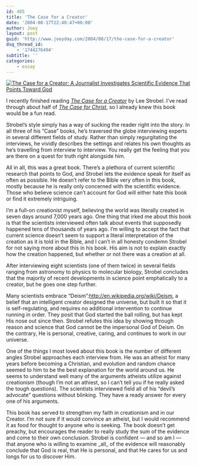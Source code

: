 ```yaml
---
id: 485
title: 'The Case for a Creator'
date: '2004-08-17T22:40:47+00:00'
author: Joey
layout: post
guid: 'http://www.joeyday.com/2004/08/17/the-case-for-a-creator'
dsq_thread_id:
    - '1744276494'
subtitle: ''
categories:
    - essay
---
```


[![The Case for a Creator: A Journalist Investigates Scientific Evidence That Points Toward God](http://images.amazon.com/images/P/0310241448.01._SCMZZZZZZZ_.jpg)](http://www.amazon.com/exec/obidos/redirect?tag=joeyday-20%26link_code=xm2%26camp=2025%26creative=165953%26path=http://www.amazon.com/gp/redirect.html%253fASIN=0310241448%2526location=/o/ASIN/0310241448%25253FSubscriptionId=09XQMBPM9EDAPGEVZ3R2 "View product details at Amazon")

I recently finished reading <cite>[The Case for a Creator](http://www.amazon.com/exec/obidos/redirect?tag=joeyday-20%26link_code=xm2%26camp=2025%26creative=165953%26path=http://www.amazon.com/gp/redirect.html%253fASIN=0310241448%2526location=/o/ASIN/0310241448%25253FSubscriptionId=09XQMBPM9EDAPGEVZ3R2 "View product details at Amazon")</cite> by Lee Strobel. I’ve read through about half of <cite>[The Case for Christ](http://www.amazon.com/exec/obidos/redirect?tag=joeyday-20%26link_code=xm2%26camp=2025%26creative=165953%26path=http://www.amazon.com/gp/redirect.html%253fASIN=0310209307%2526location=/o/ASIN/0310209307%25253FSubscriptionId=09XQMBPM9EDAPGEVZ3R2 "View product details at Amazon")</cite>, so I already knew this book would be a fun read.

Strobel’s style simply has a way of sucking the reader right into the story. In all three of his “Case” books, he’s traversed the globe interviewing experts in several different fields of study. Rather than simply regurgitating the interviews, he vividly describes the settings and relates his own thoughts as he’s travelling from interview to interview. You really get the feeling that you are there on a quest for truth right alongside him.

All in all, this was a great book. There’s a plethora of current scientific research that points to God, and Strobel lets the evidence speak for itself as often as possible. He doesn’t refer to the Bible very often in this book, mostly because he is really only concerned with the scientific evidence. Those who believe science can’t account for God will either hate this book or find it extremely intriguing.

I’m a full-on creationist myself, believing the world was literally created in seven days around 7,000 years ago. One thing that irked me about this book is that the scientists interviewed often talk about events that supposedly happened tens of thousands of years ago. I’m willing to accept the fact that current science doesn’t seem to support a literal interpretation of the creation as it is told in the Bible, and I can’t in all honesty condemn Strobel for not saying more about this in his book. His aim is not to explain exactly how the creation happened, but whether or not there was a creation at all.

After interviewing eight scientists (one of them twice) in several fields ranging from astronomy to physics to molecular biology, Strobel concludes that the majority of recent developments in science point emphatically to a creator, but he goes one step further.

Many scientists embrace “Deism”:http://en.wikipedia.org/wiki/Deism, a belief that an intelligent creator designed the universe, but built it so that it is self-regulating, and requires no additional intervention to continue running in order. They posit that God started the ball rolling, but has kept His nose out since then. Strobel refutes this idea by showing through reason and science that God cannot be the impersonal God of Deism. On the contrary, He is personal, creative, caring, and continues to work in our universe.

One of the things I most loved about this book is the number of different angles Strobel approaches each interview from. He was an atheist for many years before becoming a Christian, and evolution and random chance seemed to him to be the best explanation for the world around us. He seems to understand well many of the arguments atheists utilize against creationism (though I’m not an athiest, so I can’t tell you if he really asked the tough questions). The scientists interviewed field all of his “devil’s advocate” questions without blinking. They have a ready answer for every one of his arguments.

This book has served to strengthen my faith in creationism and in our Creator. I’m not sure if it would convince an atheist, but I would recommend it as food for thought to anyone who is seeking. The book doesn’t get preachy, but encourages the reader to really study the sum of the evidence and come to their own conclusion. Strobel is confident — and so am I — that anyone who is willing to examine \_all\_ of the evidence will reasonably conclude that God is real, that He is personal, and that He cares for us and longs for us to discover Him.
